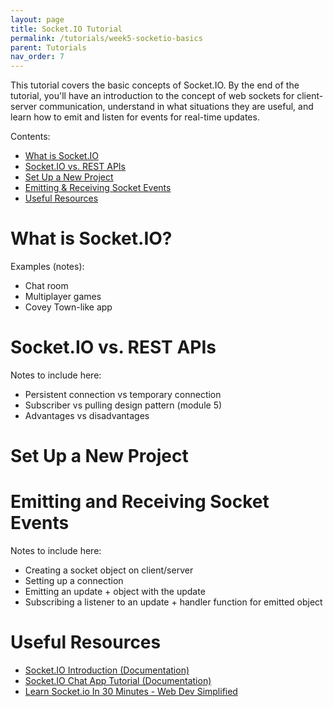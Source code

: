 ```yaml
---
layout: page
title: Socket.IO Tutorial
permalink: /tutorials/week5-socketio-basics
parent: Tutorials
nav_order: 7
---
```


This tutorial covers the basic concepts of Socket.IO. By the end of the tutorial, you'll have an introduction to the concept of web sockets for client-server communication, understand in what situations they are useful, and learn how to emit and listen for events for real-time updates.

Contents:

- [What is Socket.IO](#what-is-socketio)
- [Socket.IO vs. REST APIs](#socketio-vs-rest-apis)
- [Set Up a New Project](#set-up-a-new-project)
- [Emitting & Receiving Socket Events](#emitting-and-receiving-socket-events)
- [Useful Resources](#useful-resources)

# What is Socket.IO?

Examples (notes):

- Chat room
- Multiplayer games
- Covey Town-like app

# Socket.IO vs. REST APIs

Notes to include here:

- Persistent connection vs temporary connection
- Subscriber vs pulling design pattern (module 5)
- Advantages vs disadvantages

# Set Up a New Project

# Emitting and Receiving Socket Events

Notes to include here:

- Creating a socket object on client/server
- Setting up a connection
- Emitting an update + object with the update
- Subscribing a listener to an update + handler function for emitted object

# Useful Resources

- [Socket.IO Introduction (Documentation)](https://socket.io/docs/v4/tutorial/introduction)
- [Socket.IO Chat App Tutorial (Documentation)](https://socket.io/get-started/chat)
- [Learn Socket.io In 30 Minutes - Web Dev Simplified](https://www.youtube.com/watch?v=ZKEqqIO7n-k)
